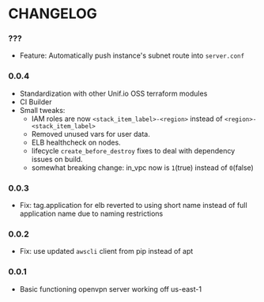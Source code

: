 # CHANGELOG

### ???

- Feature: Automatically push instance's subnet route into `server.conf`

### 0.0.4
- Standardization with other Unif.io OSS terraform modules
- CI Builder
- Small tweaks:
  - IAM roles are now `<stack_item_label>-<region>` instead of `<region>-<stack_item_label>`
  - Removed unused vars for user data.
  - ELB healthcheck on nodes.
  - lifecycle `create_before_destroy` fixes to deal with dependency issues on build.
  - somewhat breaking change: in_vpc now is `1`(true) instead of `0`(false)

### 0.0.3

- Fix: tag.application for elb reverted to using short name instead of full application name due to naming restrictions

### 0.0.2

- Fix: use updated `awscli` client from pip instead of apt

### 0.0.1

- Basic functioning openvpn server working off us-east-1

